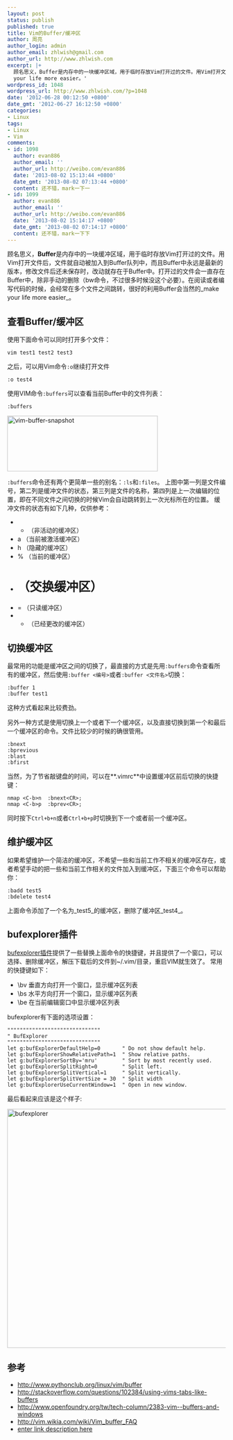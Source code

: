 ```yaml
---
layout: post
status: publish
published: true
title: Vim的Buffer/缓冲区
author: 周亮
author_login: admin
author_email: zhlwish@gmail.com
author_url: http://www.zhlwish.com
excerpt: |+
  顾名思义，Buffer是内存中的一块缓冲区域，用于临时存放Vim打开过的文件。用Vim打开文件后，文件就自动被加入到Buffer队列中，而且Buffer中永远是最新的版本，修改文件后还未保存时，改动就存在于Buffer中。打开过的文件会一直存在Buffer中，除非手动的删除（bw命令，不过很多时候没这个必要）。在阅读或者编写代码的时候，会经常在多个文件之间跳转，很好的利用Buffer会当然的make
  your life more easier。'
wordpress_id: 1048
wordpress_url: http://www.zhlwish.com/?p=1048
date: '2012-06-28 00:12:50 +0800'
date_gmt: '2012-06-27 16:12:50 +0800'
categories:
- Linux
tags:
- Linux
- Vim
comments:
- id: 1098
  author: evan886
  author_email: ''
  author_url: http://weibo.com/evan886
  date: '2013-08-02 15:13:44 +0800'
  date_gmt: '2013-08-02 07:13:44 +0800'
  content: 还不错，mark一下一
- id: 1099
  author: evan886
  author_email: ''
  author_url: http://weibo.com/evan886
  date: '2013-08-02 15:14:17 +0800'
  date_gmt: '2013-08-02 07:14:17 +0800'
  content: 还不错，mark一下下
---
```

顾名思义，**Buffer**是内存中的一块缓冲区域，用于临时存放Vim打开过的文件。用Vim打开文件后，文件就自动被加入到Buffer队列中，而且Buffer中永远是最新的版本，修改文件后还未保存时，改动就存在于Buffer中。打开过的文件会一直存在Buffer中，除非手动的删除（bw命令，不过很多时候没这个必要）。在阅读或者编写代码的时候，会经常在多个文件之间跳转，很好的利用Buffer会当然的_make your life more easier_。

## 查看Buffer/缓冲区

使用下面命令可以同时打开多个文件：

    vim test1 test2 test3

之后，可以用Vim命令`:o`继续打开文件

    :o test4

使用VIM命令`:buffers`可以查看当前Buffer中的文件列表：

    :buffers

<a href="https://www.flickr.com/photos/zhlwish/14023090980/" title="Flickr 上 zhlwish 的 vim-buffer-snapshot"><img src="https://farm6.staticflickr.com/5574/14023090980_00dbb91c0a_o.png" width="347" height="128" alt="vim-buffer-snapshot"></a>

`:buffers`命令还有两个更简单一些的别名：`:ls`和`:files`。
上图中第一列是文件编号，第二列是缓冲文件的状态，第三列是文件的名称，第四列是上一次编辑的位置，即在不同文件之间切换的时候Vim会自动跳转到上一次光标所在的位置。 缓冲文件的状态有如下几种，仅供参考：

* - （非活动的缓冲区）
* a （当前被激活缓冲区）
* h （隐藏的缓冲区）
* % （当前的缓冲区）
* # （交换缓冲区）
* = （只读缓冲区）
* + （已经更改的缓冲区）

## 切换缓冲区

最常用的功能是缓冲区之间的切换了，最直接的方式是先用`:buffers`命令查看所有的缓冲区，然后使用`:buffer <编号>`或者`:buffer <文件名>`切换：

    :buffer 1
    :buffer test1

这种方式看起来比较费劲。

另外一种方式是使用切换上一个或者下一个缓冲区，以及直接切换到第一个和最后一个缓冲区的命令。文件比较少的时候的确很管用。

    :bnext
    :bprevious
    :blast
    :bfirst

当然，为了节省敲键盘的时间，可以在**.vimrc**中设置缓冲区前后切换的快捷键：

    nmap <C-b>n  :bnext<CR>;
    nmap <C-b>p  :bprev<CR>;

同时按下`Ctrl+b+n`或者`Ctrl+b+p`时切换到下一个或者前一个缓冲区。

## 维护缓冲区

如果希望维护一个简洁的缓冲区，不希望一些和当前工作不相关的缓冲区存在，或者希望手动的把一些和当前工作相关的文件加入到缓冲区，下面三个命令可以帮助你：

    :badd test5
    :bdelete test4

上面命令添加了一个名为_test5_的缓冲区，删除了缓冲区_test4_。

## bufexplorer插件

<a href="http://www.vim.org/scripts/script.php?script_id=42">bufexplorer插件</a>提供了一些替换上面命令的快捷键，并且提供了一个窗口，可以选择、删除缓冲区，解压下载后的文件到~/.vim/目录，重启VIM就生效了。 常用的快捷键如下：

* \bv  垂直方向打开一个窗口，显示缓冲区列表
* \bs  水平方向打开一个窗口，显示缓冲区列表
* \be  在当前编辑窗口中显示缓冲区列表

bufexplorer有下面的选项设置：

    """"""""""""""""""""""""""""""
    " BufExplorer
    """"""""""""""""""""""""""""""
    let g:bufExplorerDefaultHelp=0       " Do not show default help.
    let g:bufExplorerShowRelativePath=1  " Show relative paths.
    let g:bufExplorerSortBy='mru'        " Sort by most recently used.
    let g:bufExplorerSplitRight=0        " Split left.
    let g:bufExplorerSplitVertical=1     " Split vertically.
    let g:bufExplorerSplitVertSize = 30  " Split width
    let g:bufExplorerUseCurrentWindow=1  " Open in new window.

最后看起来应该是这个样子:

<a href="https://www.flickr.com/photos/zhlwish/14206431341/" title="Flickr 上 zhlwish 的 bufexplorer"><img src="https://farm6.staticflickr.com/5489/14206431341_313faa63c1_o.png" width="839" height="550" alt="bufexplorer"></a>

## 参考

* <a href="http://www.pythonclub.org/linux/vim/buffer">http://www.pythonclub.org/linux/vim/buffer</a>
* <a href="http://stackoverflow.com/questions/102384/using-vims-tabs-like-buffers">http://stackoverflow.com/questions/102384/using-vims-tabs-like-buffers</a>
* <a href="http://www.openfoundry.org/tw/tech-column/2383-vim--buffers-and-windows">http://www.openfoundry.org/tw/tech-column/2383-vim--buffers-and-windows</a>
* <a href="http://vim.wikia.com/wiki/Vim_buffer_FAQ">http://vim.wikia.com/wiki/Vim_buffer_FAQ</a>
* <a href="http://easwy.com/blog/archives/advanced-vim-skills-netrw-bufexplorer-winmanager-plugin/">enter link description here</a>
